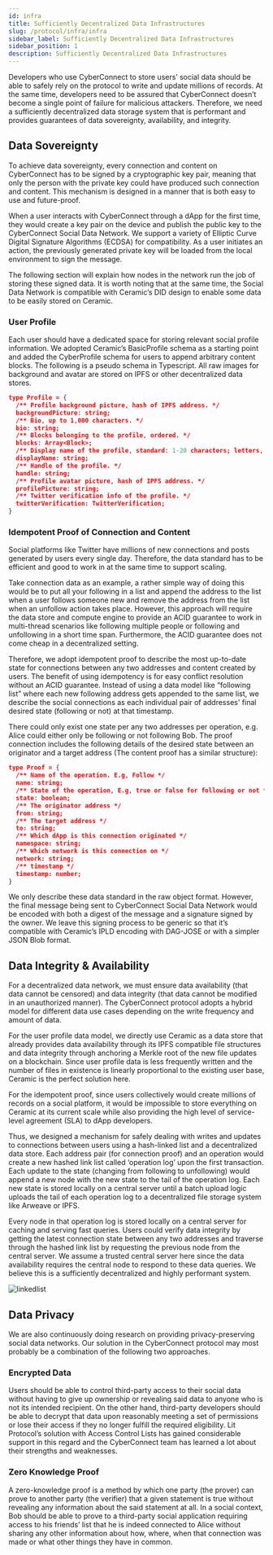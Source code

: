 ```yaml
---
id: infra
title: Sufficiently Decentralized Data Infrastructures
slug: /protocol/infra/infra
sidebar_label: Sufficiently Decentralized Data Infrastructures
sidebar_position: 1
description: Sufficiently Decentralized Data Infrastructures
---
```


Developers who use CyberConnect to store users’ social data should be able to safely rely on the protocol to write and update millions of records. At the same time, developers need to be assured that CyberConnect doesn’t become a single point of failure for malicious attackers. Therefore, we need a sufficiently decentralized data storage system that is performant and provides guarantees of data sovereignty, availability, and integrity.


## Data Sovereignty
To achieve data sovereignty, every connection and content on CyberConnect has to be signed by a cryptographic key pair, meaning that only the person with the private key could have produced such connection and content. This mechanism is designed in a manner that is both easy to use and future-proof. 

When a user interacts with CyberConnect through a dApp for the first time, they would create a key pair on the device and publish the public key to the CyberConnect Social Data Network. We support a variety of Elliptic Curve Digital Signature Algorithms (ECDSA) for compatibility. As a user initiates an action, the previously generated private key will be loaded from the local environment to sign the message.

The following section will explain how nodes in the network run the job of storing these signed data. It is worth noting that at the same time, the Social Data Network is compatible with Ceramic’s DID design to enable some data to be easily stored on Ceramic.

### User Profile
Each user should have a dedicated space for storing relevant social profile information. We adopted Ceramic’s BasicProfile schema as a starting point and added the CyberProfile schema for users to append arbitrary content blocks. The following is a pseudo schema in Typescript. All raw images for background and avatar are stored on IPFS or other decentralized data stores.

```json
type Profile = {
  /** Profile background picture, hash of IPFS address. */
  backgroundPicture: string;
  /** Bio, up to 1,000 characters. */
  bio: string;
  /** Blocks belonging to the profile, ordered. */
  blocks: Array<Block>;
  /** Display name of the profile, standard: 1-20 characters; letters, numbers, and blanks only. */
  displayName: string;
  /** Handle of the profile. */
  handle: string;
  /** Profile avatar picture, hash of IPFS address. */
  profilePicture: string;
  /** Twitter verification info of the profile. */
  twitterVerification: TwitterVerification;
}
```

### Idempotent Proof of Connection and Content
Social platforms like Twitter have millions of new connections and posts generated by users every single day. Therefore, the data standard has to be efficient and good to work in at the same time to support scaling. 

Take connection data as an example, a rather simple way of doing this would be to put all your following in a list and append the address to the list when a user follows someone new and remove the address from the list when an unfollow action takes place. However, this approach will require the data store and compute engine to provide an ACID guarantee to work in multi-thread scenarios like following multiple people or following and unfollowing in a short time span. Furthermore, the ACID guarantee does not come cheap in a decentralized setting.

Therefore, we adopt idempotent proof to describe the most up-to-date state for connections between any two addresses and content created by users. The benefit of using idempotency is for easy conflict resolution without an ACID guarantee. Instead of using a data model like “following list” where each new following address gets appended to the same list, we describe the social connections as each individual pair of addresses' final desired state (following or not) at that timestamp. 

There could only exist one state per any two addresses per operation, e.g. Alice could either only be following or not following Bob. The proof connection includes the following details of the desired state between an originator and a target address (The content proof has a similar structure):

```json
type Proof = {
  /** Name of the operation. E.g, Follow */
  name: string;
  /** State of the operation, E.g, true or false for following or not */
  state: boolean;
  /** The originator address */
  from: string;
  /** The target address */
  to: string;
  /** Which dApp is this connection originated */
  namespace: string;
  /** Which network is this connection on */
  network: string;
  /** timestamp */
  timestamp: number;
}
```

We only describe these data standard in the raw object format. However, the final message being sent to CyberConnect Social Data Network would be encoded with both a digest of the message and a signature signed by the owner. We leave this signing process to be generic so that it’s compatible with Ceramic’s IPLD encoding with DAG-JOSE or with a simpler JSON Blob format.

## Data Integrity & Availability

For a decentralized data network, we must ensure data availability (that data cannot be censored) and data integrity (that data cannot be modified in an unauthorized manner). The CyberConnect protocol adopts a hybrid model for different data use cases depending on the write frequency and amount of data.

For the user profile data model, we directly use Ceramic as a data store that already provides data availability through its IPFS compatible file structures and data integrity through anchoring a Merkle root of the new file updates on a blockchain. Since user profile data is less frequently written and the number of files in existence is linearly proportional to the existing user base, Ceramic is the perfect solution here.

For the idempotent proof, since users collectively would create millions of records on a social platform, it would be impossible to store everything on Ceramic at its current scale while also providing the high level of service-level agreement (SLA) to dApp developers. 

Thus, we designed a mechanism for safely dealing with writes and updates to connections between users using a hash-linked list and a decentralized data store. Each address pair (for connection proof) and an operation would create a new hashed link list called ‘operation log’ upon the first transaction. Each update to the state (changing from following to unfollowing) would append a new node with the new state to the tail of the operation log. Each new state is stored locally on a central server until a batch upload logic uploads the tail of each operation log to a decentralized file storage system like Arweave or IPFS. 

Every node in that operation log is stored locally on a central server for caching and serving fast queries. Users could verify data integrity by getting the latest connection state between any two addresses and traverse through the hashed link list by requesting the previous node from the central server. We assume a trusted central server here since the data availability requires the central node to respond to these data queries. We believe this is a sufficiently decentralized and highly performant system.

![linkedlist](/img/v2/linkedlist.png)

## Data Privacy
We are also continuously doing research on providing privacy-preserving social data networks. Our solution in the CyberConnect protocol may most probably be a combination of the following two approaches.

### Encrypted Data

Users should be able to control third-party access to their social data without having to give up ownership or revealing said data to anyone who is not its intended recipient. On the other hand,  third-party developers should be able to decrypt that data upon reasonably meeting a set of permissions or lose their access if they no longer fulfill the required eligibility. Lit Protocol’s solution with Access Control Lists has gained considerable support in this regard and the CyberConnect team has learned a lot about their strengths and weaknesses.


### Zero Knowledge Proof

A zero-knowledge proof is a method by which one party (the prover) can prove to another party (the verifier) that a given statement is true without revealing any information about the said statement at all. In a social context, Bob should be able to prove to a third-party social application requiring access to his friends’ list that he is indeed connected to Alice without sharing any other information about how, where, when that connection was made or what other things they have in common. 
